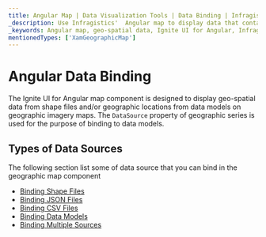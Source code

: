 ```yaml
---
title: Angular Map | Data Visualization Tools | Data Binding | Infragistics
_description: Use Infragistics'  Angular map to display data that contains geographic locations from view models or geo-spatial data loaded from shape files on geographic imagery maps. View Ignite UI for Angular map demos!
_keywords: Angular map, geo-spatial data, Ignite UI for Angular, Infragistics, data binding
mentionedTypes: ['XamGeographicMap']
---
```


# Angular Data Binding

The Ignite UI for Angular map component is designed to display geo-spatial data from shape files and/or geographic locations from data models on geographic imagery maps. The `DataSource` property of geographic series is used for the purpose of binding to data models.

## Types of Data Sources

The following section list some of data source that you can bind in the geographic map component

-   [Binding Shape Files](geo-map-binding-shp-file.md)
-   [Binding JSON Files](geo-map-binding-data-json-points.md)
-   [Binding CSV Files](geo-map-binding-data-csv.md)
-   [Binding Data Models](geo-map-binding-data-model.md)
-   [Binding Multiple Sources](geo-map-binding-multiple-sources.md)

